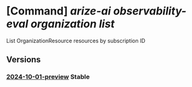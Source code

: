 # [Command] _arize-ai observability-eval organization list_

List OrganizationResource resources by subscription ID

## Versions

### [2024-10-01-preview](/Resources/mgmt-plane/L3N1YnNjcmlwdGlvbnMve30vcHJvdmlkZXJzL2FyaXplYWkub2JzZXJ2YWJpbGl0eWV2YWwvb3JnYW5pemF0aW9ucw==/2024-10-01-preview.xml) **Stable**

<!-- mgmt-plane /subscriptions/{}/providers/arizeai.observabilityeval/organizations 2024-10-01-preview -->
<!-- mgmt-plane /subscriptions/{}/resourcegroups/{}/providers/arizeai.observabilityeval/organizations 2024-10-01-preview -->
